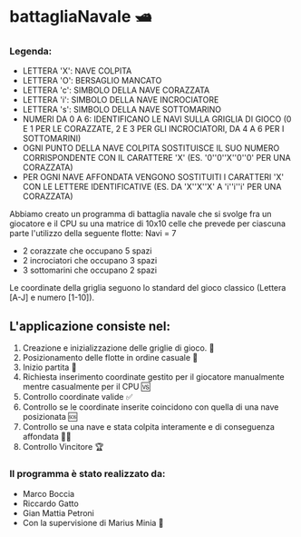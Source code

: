 <h1>battagliaNavale 🛥️</h1>
<div>
<h3>Legenda:</h3>
<ul>
<li>LETTERA 'X': NAVE COLPITA</li>
<li>LETTERA 'O': BERSAGLIO MANCATO</li>
<li>LETTERA 'c': SIMBOLO DELLA NAVE CORAZZATA</li>
<li>LETTERA 'i': SIMBOLO DELLA NAVE INCROCIATORE</li>
<li>LETTERA 's': SIMBOLO DELLA NAVE SOTTOMARINO</li>
<li>NUMERI DA 0 A 6: IDENTIFICANO LE NAVI SULLA GRIGLIA DI GIOCO (0 E 1 PER LE CORAZZATE, 2 E 3 PER GLI INCROCIATORI, DA 4 A 6 PER I SOTTOMARINI)</li>
<li>OGNI PUNTO DELLA NAVE COLPITA SOSTITUISCE IL SUO NUMERO CORRISPONDENTE CON IL CARATTERE 'X' (ES. '0''0''X''0''0' PER UNA CORAZZATA)</li>
<li>PER OGNI NAVE AFFONDATA VENGONO SOSTITUITI I CARATTERI 'X' CON LE LETTERE IDENTIFICATIVE (ES. DA 'X''X''X' A 'i''i''i' PER UNA CORAZZATA) </li>
</ul>
</div>
<div>
<p>
Abbiamo creato un programma di battaglia navale che si svolge fra un giocatore e il CPU su una matrice di 10x10 celle che prevede per ciascuna parte l'utilizzo della seguente flotte:
Navi = 7
</p>
<ul>
<li>2 corazzate che occupano 5 spazi</li>
<li>2 incrociatori che occupano 3 spazi</li>
<li>3 sottomarini che occupano 2 spazi</li>
</ul>

<p>
Le coordinate della griglia seguono lo standard del gioco classico (Lettera [A-J]  e numero [1-10]).
</p>
<p>
<h2>L'applicazione consiste nel:</h2>
<ol>
<li>Creazione e inizializzazione delle griglie di gioco. 🔳</li>
<li>Posizionamento delle flotte in ordine casuale 🔀</li>
<li>Inizio partita 🥁</li>
<li>Richiesta inserimento coordinate gestito per il giocatore manualmente mentre casualmente per il CPU 🆚</li>
<li>Controllo coordinate valide ✅</li>
<li>Controllo se le coordinate inserite coincidono con quella di una nave posizionata 🆘</li>
<li>Controllo se una nave e stata colpita interamente e di conseguenza affondata 🏴‍☠️</li>
<li>Controllo Vincitore 🏆</li>
</ol>
</p>
<p>
<h3>
Il programma è stato realizzato da:
</h3>
<ul>
<li>Marco Boccia</li>
<li>Riccardo Gatto</li>
<li>Gian Mattia Petroni</li>
<li>Con la supervisione di Marius Minia 🚀</li>
</ul>
</p>
</div>
